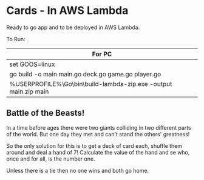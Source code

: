 # Cards - In AWS Lambda

Ready to go app and to be deployed in AWS Lambda.

To Run:

| For PC  |
| ------------- |
| set GOOS=linux  |
| go build -o main main.go deck.go game.go player.go |
| %USERPROFILE%\Go\bin\build-lambda-zip.exe -output main.zip main |



## Battle of the Beasts!
In a time before ages there were two giants colliding in two different parts of the world.
But one day they met and can't stand the others' greatness!

So the only solution for this is to get a deck of card each, shuffle them around and deal a hand of 7!
Calculate the value of the hand and se who, once and for all, is the number one.

Unless there is a tie then no one wins and both go home.
